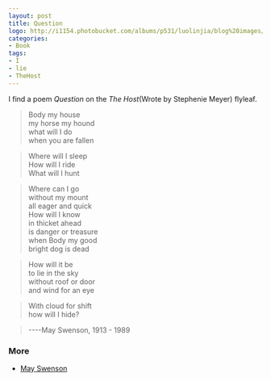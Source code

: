 ```yaml
---
layout: post
title: Question 
logo: http://i1154.photobucket.com/albums/p531/luolinjia/blog%20images/MaySwenson_NewBioImage_zps220fce87.jpg
categories:
- Book
tags:
- I
- lie
- TheHost
---
```


I find a poem *Question* on the *The Host*(Wrote by Stephenie Meyer) flyleaf.  

> Body my house  
> my horse my hound  
> what will I do  
> when you are fallen  


> Where will I sleep  
> How will I ride  
> What will I hunt  


> Where can I go  
> without my mount  
> all eager and quick  
> How will I know  
> in thicket ahead  
> is danger or treasure  
> when Body my good  
> bright dog is dead  


> How will it be  
> to lie in the sky  
> without roof or door  
> and wind for an eye  


> With cloud for shift  
> how will I hide?  


> ----May Swenson, 1913 - 1989


### More 

- [May Swenson](http://www.poets.org/poetsorg/poet/may-swenson)
